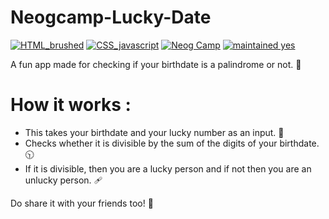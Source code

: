 # Neogcamp-Lucky-Date

[![HTML_brushed](https://img.shields.io/badge/HTML-brushed-purple)]() 
[![CSS_javascript](https://img.shields.io/badge/CSS-javascript-red)]() 
[![Neog Camp](https://img.shields.io/badge/Neog-camp-brightgreen)]() 
[![maintained yes](https://img.shields.io/badge/maintained-yes-blue)]() 

A fun app made for checking if your birthdate is a palindrome or not. 🔢

# How it works :

* This takes your birthdate and your lucky number as an input. 💯
* Checks whether it is divisible by the sum of the digits of your birthdate. 🕥
* If it is divisible, then you are a lucky person and if not then you are an unlucky person. 🩹

Do share it with your friends too! 🤙


